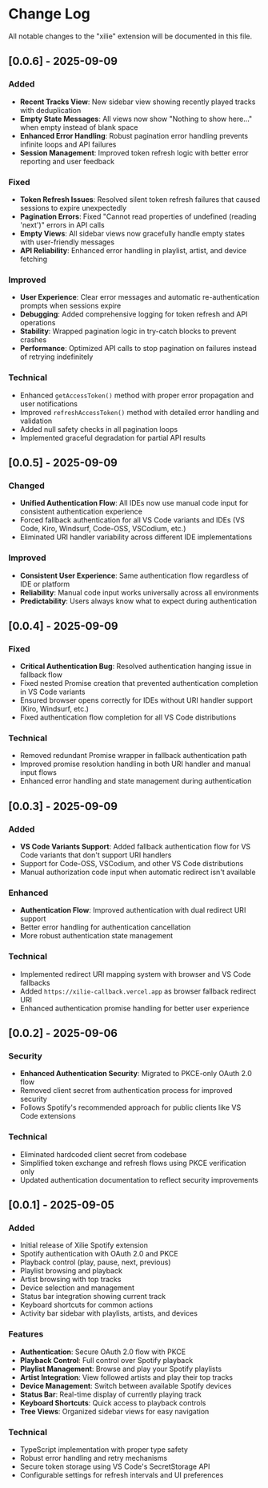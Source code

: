 # Change Log

All notable changes to the "xilie" extension will be documented in this file.

## [0.0.6] - 2025-09-09

### Added
- **Recent Tracks View**: New sidebar view showing recently played tracks with deduplication
- **Empty State Messages**: All views now show "Nothing to show here..." when empty instead of blank space
- **Enhanced Error Handling**: Robust pagination error handling prevents infinite loops and API failures
- **Session Management**: Improved token refresh logic with better error reporting and user feedback

### Fixed
- **Token Refresh Issues**: Resolved silent token refresh failures that caused sessions to expire unexpectedly
- **Pagination Errors**: Fixed "Cannot read properties of undefined (reading 'next')" errors in API calls
- **Empty Views**: All sidebar views now gracefully handle empty states with user-friendly messages
- **API Reliability**: Enhanced error handling in playlist, artist, and device fetching

### Improved
- **User Experience**: Clear error messages and automatic re-authentication prompts when sessions expire
- **Debugging**: Added comprehensive logging for token refresh and API operations
- **Stability**: Wrapped pagination logic in try-catch blocks to prevent crashes
- **Performance**: Optimized API calls to stop pagination on failures instead of retrying indefinitely

### Technical
- Enhanced `getAccessToken()` method with proper error propagation and user notifications
- Improved `refreshAccessToken()` method with detailed error handling and validation
- Added null safety checks in all pagination loops
- Implemented graceful degradation for partial API results

## [0.0.5] - 2025-09-09

### Changed
- **Unified Authentication Flow**: All IDEs now use manual code input for consistent authentication experience
- Forced fallback authentication for all VS Code variants and IDEs (VS Code, Kiro, Windsurf, Code-OSS, VSCodium, etc.)
- Eliminated URI handler variability across different IDE implementations

### Improved
- **Consistent User Experience**: Same authentication flow regardless of IDE or platform
- **Reliability**: Manual code input works universally across all environments
- **Predictability**: Users always know what to expect during authentication

## [0.0.4] - 2025-09-09

### Fixed
- **Critical Authentication Bug**: Resolved authentication hanging issue in fallback flow
- Fixed nested Promise creation that prevented authentication completion in VS Code variants
- Ensured browser opens correctly for IDEs without URI handler support (Kiro, Windsurf, etc.)
- Fixed authentication flow completion for all VS Code distributions

### Technical
- Removed redundant Promise wrapper in fallback authentication path
- Improved promise resolution handling in both URI handler and manual input flows
- Enhanced error handling and state management during authentication

## [0.0.3] - 2025-09-09

### Added
- **VS Code Variants Support**: Added fallback authentication flow for VS Code variants that don't support URI handlers
- Support for Code-OSS, VSCodium, and other VS Code distributions
- Manual authorization code input when automatic redirect isn't available

### Enhanced
- **Authentication Flow**: Improved authentication with dual redirect URI support
- Better error handling for authentication cancellation
- More robust authentication state management

### Technical
- Implemented redirect URI mapping system with browser and VS Code fallbacks
- Added `https://xilie-callback.vercel.app` as browser fallback redirect URI
- Enhanced authentication promise handling for better user experience

## [0.0.2] - 2025-09-06

### Security
- **Enhanced Authentication Security**: Migrated to PKCE-only OAuth 2.0 flow
- Removed client secret from authentication process for improved security
- Follows Spotify's recommended approach for public clients like VS Code extensions

### Technical
- Eliminated hardcoded client secret from codebase
- Simplified token exchange and refresh flows using PKCE verification only
- Updated authentication documentation to reflect security improvements

## [0.0.1] - 2025-09-05

### Added
- Initial release of Xilie Spotify extension
- Spotify authentication with OAuth 2.0 and PKCE
- Playback control (play, pause, next, previous)
- Playlist browsing and playback
- Artist browsing with top tracks
- Device selection and management
- Status bar integration showing current track
- Keyboard shortcuts for common actions
- Activity bar sidebar with playlists, artists, and devices

### Features
- **Authentication**: Secure OAuth 2.0 flow with PKCE
- **Playback Control**: Full control over Spotify playback
- **Playlist Management**: Browse and play your Spotify playlists
- **Artist Integration**: View followed artists and play their top tracks
- **Device Management**: Switch between available Spotify devices
- **Status Bar**: Real-time display of currently playing track
- **Keyboard Shortcuts**: Quick access to playback controls
- **Tree Views**: Organized sidebar views for easy navigation

### Technical
- TypeScript implementation with proper type safety
- Robust error handling and retry mechanisms
- Secure token storage using VS Code's SecretStorage API
- Configurable settings for refresh intervals and UI preferences